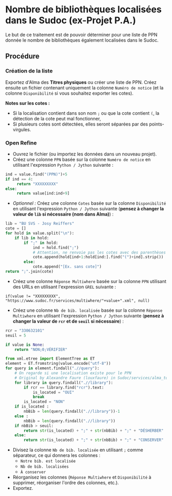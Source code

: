 # Nombre de bibliothèques localisées dans le Sudoc (ex-Projet P.A.)

Le but de ce traitement est de pouvoir déterminer pour une liste de PPN donnée le nombre de bibliothèques également localisées dans le Sudoc.

## Procédure

### Création de la liste

Exportez d'Alma des __Titres physiques__ ou créer une liste de PPN.
Créez ensuite un fichier contenant uniquement la colonne `Numéro de notice` (et la colonne `Disponibilité` si vous souhaitez exporter les cotes).

__Notes sur les cotes :__
* Si la localisation contient dans son nom `;` ou que la cote contient `(`, la détection de la cote peut mal fonctionner,
* Si plusieurs cotes sont détectées, elles seront séparées par des points-virgules.

### Open Refine

* Ouvrez le fichier (ou importez les données dans un nouveau projet).
* Créez une colonne `PPN` basée sur la colonne `Numéro de notice` en utilisant l'expression `Python / Jython` suivante :

``` Python
ind = value.find("(PPN)")+5
if ind == 4:
     return "XXXXXXXXX"
else:
     return value[ind:ind+9]
```

* _Optionnel :_ Créez une colonne `Cotes` basée sur la colonne `Disponibilité` en utilisant l'expression `Python / Jython` suivante (__pensez à changer la valeur de `lib` si nécessaire (nom dans Alma)__) :

``` Python
lib = "BU SVS - Josy Reiffers"
cote = []
for hold in value.split("\n"):
    if lib in hold:
        if ";" in hold:
            ind = hold.find(";")
            # Attention, ne renvoie pas les cotes avec des parenthèses
            cote.append(hold[ind+1:hold[ind:].find("(")+ind].strip())
        else:
            cote.append("[Ex. sans cote]")
return ";".join(cote)
```

* Créez une colonne `Réponse Multiwhere` basée sur la colonne `PPN` utilisant des URLs en utilisant l'expression `GREL` suivante :

``` GREL
if(value != "XXXXXXXXX", "https://www.sudoc.fr/services/multiwhere/"+value+".xml", null)
```

* Créez une colonne `Nb de bib. localisée` basée sur la colonne `Réponse Multiwhere` en utilisant l'expression `Python / Jython` suivante (__pensez à changer la valeur de `rcr` et de `seuil` si nécessaire__) :

``` Python
rcr = "330632101"
seuil = 5

if value is None:
    return "NON;0;VÉRIFIER"

from xml.etree import ElementTree as ET
element = ET.fromstring(value.encode("utf-8"))
for query in element.findall(".//query"):
    # On regarde si une localisation existe pour le PPN
    # Original by Alexandre Faure (louxfaure) in Sudoc/services/alma_to_sudoc.py
    for library in query.findall(".//library"):
        if rcr == library.find("rcr").text:
            is_located = "OUI"
            break
        is_located = "NON"
    if is_located :
        nbBib = len(query.findall(".//library"))-1
    else :
        nbBib = len(query.findall(".//library"))
    if nbBib > seuil:
        return str(is_located) + ";" + str(nbBib) + ";" + "DÉSHERBER"
    else:
        return str(is_located) + ";" + str(nbBib) + ";" + "CONSERVER"
```

* Divisez la colonne `Nb de bib. localisée` en utilisant `;` comme séparateur, ce qui donnera les colonnes :
  * `Notre bib. est localisée`
  * `Nb de bib. localisées`
  * `À conserver`
* Réorganisez les colonnes (`Réponse Multiwhere` et `Disponibilité` à supprimer, réorganiser l'ordre des colonnes, etc.).
* Exportez.
